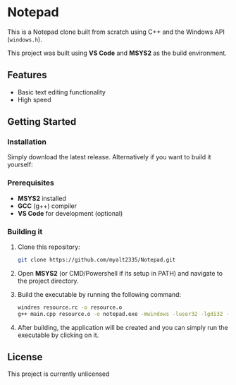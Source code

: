 # Notepad

This is a Notepad clone built from scratch using C++ and the Windows API (`windows.h`). 

This project was built using **VS Code** and **MSYS2** as the build environment.

## Features
- Basic text editing functionality
- High speed

## Getting Started

### Installation

Simply download the latest release. Alternatively if you want to build it yourself:

### Prerequisites
- **MSYS2** installed
- **GCC** (g++) compiler
- **VS Code** for development (optional)

### Building it

1. Clone this repository:
    ```bash
    git clone https://github.com/myalt2335/Notepad.git
    ```

2. Open **MSYS2** (or CMD/Powershell if its setup in PATH) and navigate to the project directory.

3. Build the executable by running the following command:
    ```bash
    windres resource.rc -o resource.o
    g++ main.cpp resource.o -o notepad.exe -mwindows -luser32 -lgdi32 -lcomdlg32 -lcomctl32 -lshlwapi -static
    ```

4. After building, the application will be created and you can simply run the executable by clicking on it.

## License

This project is currently unlicensed
